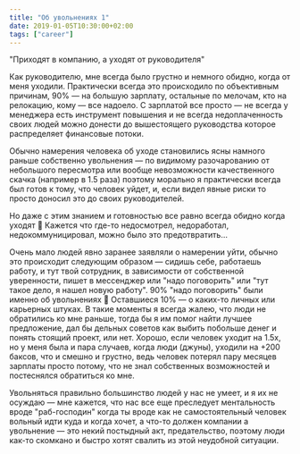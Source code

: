 ```yaml
---
title: "Об увольнениях 1"
date: 2019-01-05T10:30:00+02:00
tags: ["career"]
---
```


"Приходят в компанию, а уходят от руководителя"

Как руководителю, мне всегда было грустно и немного обидно, когда от меня уходили. Практически всегда это происходило по объективным причинам, 90% — на большую зарплату, остальные по мелочам, кто на релокацию, кому — все надоело. С зарплатой все просто — не всегда у менеджера есть инструмент повышения и не всегда недоплаченность своих людей можно донести до вышестоящего руководства которое распределяет финансовые потоки. 

Обычно намерения человека об уходе становились ясны намного раньше собственно увольнения — по видимому разочарованию от небольшого пересмотра или вообще невозможности качественного скачка (например в 1.5 раза) поэтому морально я практически всегда был готов к тому, что человек уйдет, и, если видел явные риски то просто доносил это до своих руководителей.

Но даже с этим знанием и готовностью все равно всегда обидно когда уходят 🙂 Кажется что где-то недосмотрел, недоработал, недокоммуницировал, можно было это предотвратить...

Очень мало людей явно заранее заявляли о намерении уйти, обычно это происходит следующим образом — сидишь себе, работаешь работу, и тут твой сотрудник, в зависимости от собственной уверенности, пишет в мессенджер или "надо поговорить" или "тут такое дело, я нашел новую работу". 90% "надо поговорить" были именно об увольнениях 🙂 Оставшиеся 10% — о каких-то личных или карьерных штуках. В такие моменты я всегда жалею, что люди не обратились ко мне раньше, тогда бы я им помог найти лучшее предложение, дал бы дельных советов как выбить побольше денег и понять стоящий проект, или нет. Хорошо, если человек уходит на 1.5х, но у меня была и пара случаев, когда люди (джуны), уходили на +200 баксов, что и смешно и грустно, ведь человек потерял пару месяцев зарплаты просто потому, что не знал собственных возможностей и постеснялся обратиться ко мне.

Увольняться правильно большинство людей у нас не умеет, и я их не осуждаю — мне кажется, что нас все еще преследует ментальность вроде "раб-господин" когда ты вроде как не самостоятельный человек вольный идти куда и когда хочет, а что-то должен компании а увольнение — это некий постыдный акт, предательство, поэтому люди как-то скомкано и быстро хотят свалить из этой неудобной ситуации.